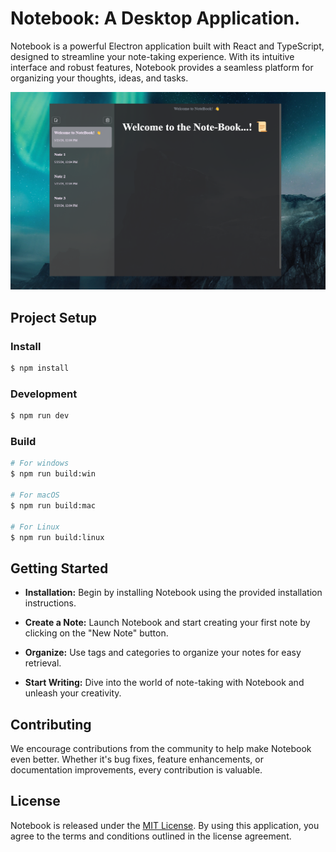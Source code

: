 # Notebook: A Desktop Application.

Notebook is a powerful Electron application built with React and TypeScript, designed to streamline your note-taking experience. With its intuitive interface and robust features, Notebook provides a seamless platform for organizing your thoughts, ideas, and tasks.

![Demo](.github/Demo.png)

## Project Setup

### Install

```bash
$ npm install
```

### Development

```bash
$ npm run dev
```

### Build

```bash
# For windows
$ npm run build:win

# For macOS
$ npm run build:mac

# For Linux
$ npm run build:linux
```

## Getting Started

+ **Installation:** Begin by installing Notebook using the provided installation instructions.

+ **Create a Note:** Launch Notebook and start creating your first note by clicking on the "New Note" button.

+ **Organize:** Use tags and categories to organize your notes for easy retrieval.

+ **Start Writing:** Dive into the world of note-taking with Notebook and unleash your creativity.

## Contributing

We encourage contributions from the community to help make Notebook even better. Whether it's bug fixes, feature enhancements, or documentation improvements, every contribution is valuable.

## License
Notebook is released under the [MIT License](LICENSE). By using this application, you agree to the terms and conditions outlined in the license agreement.